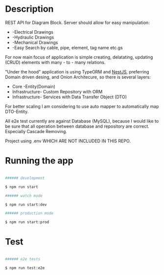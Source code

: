 # Description

REST API for Diagram Block. Server should allow for easy manipulation:
<ul>
  <li>
     -Electrical Drawings
  </li>

  <li>
     -Hydraulic Drawings
  </li>

  <li>
    -Mechanical Drawings
  </li>
    <li>    
    -Easy Search by cable, pipe, element, tag name etc.gs
  </li>

</ul>




For now main focus of application is simple creating, delatating, updating (CRUD)
elements with many - to - many relations.

"Under the hood" application is using TypeORM and <a href="http://nestjs.com/" target="blank">NestJS</a>, preferring Domain
driven desing, and Onion Architecure, so there is several layers:

<ul>
  <li>
      Core -Entity(Domain)
  </li>

  <li>
  Infrastructure- Custom Repository with ORM </li>

  <li>
  Infrastructure- Services with Data Transfer Object (DTO)
  </li>

</ul>

For better scaling I am considering to use auto mapper to automatically map
DTO-Entity.

All e2e test currently are against Database (MySQL), because I would like to be
sure that all operation between database and repository are correct.
Especially Cascade Removing.

Project using .env WHICH ARE NOT INCLUDED IN THIS REPO.

# Running the app

```bash

###### development

$ npm run start

###### watch mode

$ npm run start:dev

###### production mode

$ npm run start:prod
```

# Test

```bash

###### e2e tests

$ npm run test:e2e

```
